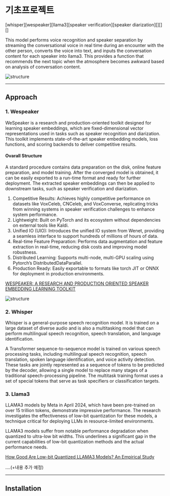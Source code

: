 # 기초프로젝트

[whisper][wespeaker][llama3][speaker verification][speaker diarization][][][]

This model performs voice recognition and speaker separation by streaming the conversational voice in real time during an encounter with the other person, converts the voice into text, and inputs the conversation content for each speaker into llama3. This provides a function that recommends the next topic when the atmosphere becomes awkward based on analysis of conversation content.


![structure](https://github.com/minuex/S-Talk/blob/main/전체구조도.jpg)

---
## Approach
### 1. Wespeaker

WeSpeaker is a research and production-oriented toolkit designed for learning speaker embeddings, which are fixed-dimensional vector representations used in tasks such as speaker recognition and diarization. This toolkit implements state-of-the-art speaker embedding models, loss functions, and scoring backends to deliver competitive results.

#### Ovarall Structure
A standard procedure contains data preparation on the disk, online feature preparation, and model training. After the converged model is obtained, it can be easily exported to a run-time format and ready for further deployment. The extracted speaker embeddings can then be applied to downstream tasks, such as speaker verification and diarization.

1. Competitive Results: Achieves highly competitive performance on datasets like VoxCeleb, CNCeleb, and VoxConverse, replicating tricks from winning systems in speaker verification challenges to enhance system performance.
2. Lightweight: Built on PyTorch and its ecosystem without dependencies on external tools like Kaldi.
3. Unified IO (UIO): Introduces the unified IO system from Wenet, providing a seamless interface to support hundreds of millions of hours of data.
4. Real-time Feature Preparation: Performs data augmentation and feature extraction in real-time, reducing disk costs and improving model robustness.
5. Distributed Learning: Supports multi-node, multi-GPU scaling using Pytorch’s DistributedDataParallel.
6. Production Ready: Easily exportable to formats like torch JIT or ONNX for deployment in production environments.

[WESPEAKER: A RESEARCH AND PRODUCTION ORIENTED SPEAKER EMBEDDING LEARNING TOOLKIT](https://arxiv.org/pdf/2210.17016)

![structure](https://github.com/minuex/S-Talk/blob/main/wespeaker%20구조도.jpg)

### 2. Whisper

Whisper is a general-purpose speech recognition model. It is trained on a large dataset of diverse audio and is also a multitasking model that can perform multilingual speech recognition, speech translation, and language identification.

A Transformer sequence-to-sequence model is trained on various speech processing tasks, including multilingual speech recognition, speech translation, spoken language identification, and voice activity detection. These tasks are jointly represented as a sequence of tokens to be predicted by the decoder, allowing a single model to replace many stages of a traditional speech-processing pipeline. The multitask training format uses a set of special tokens that serve as task specifiers or classification targets.

### 3. Llama3

LLAMA3 models by Meta in April 2024, which have been pre-trained on over 15 trillion tokens, demonstrate impressive performance. The research investigates the effectiveness of low-bit quantization for these models, a technique critical for deploying LLMs in resource-limited environments.

LLAMA3 models suffer from notable performance degradation when quantized to ultra-low bit widths. This underlines a significant gap in the current capabilities of low-bit quantization methods and the actual performance needs. 

[How Good Are Low-bit Quantized LLAMA3 Models? An Empirical Study](https://arxiv.org/pdf/2404.14047)

....(+내용 추가 예정)

---
## Installation





